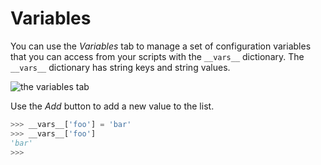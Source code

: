 # Variables

You can use the *Variables* tab to manage a set of configuration variables that you can access from your scripts with the `__vars__` dictionary. The `__vars__` dictionary has string keys and string values.

![the variables tab](https://dl.dropboxusercontent.com/u/8112069/scripting-autodesk-revit-with-revitpythonshell/variables-0.png)

Use the *Add* button to add a new value to the list. 

```python
>>> __vars__['foo'] = 'bar'
>>> __vars__['foo']
'bar'
>>>
```

